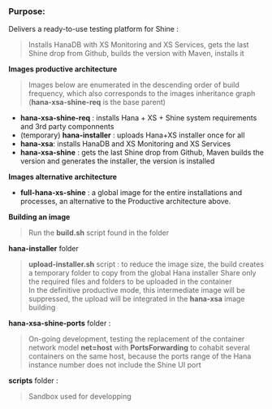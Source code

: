 ### Purpose:
Delivers a ready-to-use testing platform for Shine :  
> Installs HanaDB with XS Monitoring and XS Services, gets the last Shine drop from Github, builds the version with Maven, installs it

**Images productive architecture**  
> Images below are enumerated in the descending order of build frequency, which also  corresponds to the images inheritance graph (**hana-xsa-shine-req** is the base parent)
- **hana-xsa-shine-req** : installs Hana + XS + Shine system requirements and 3rd party componnents
- (temporary) **hana-installer** : uploads Hana+XS installer once for all
- **hana-xsa**: installs HanaDB and XS Monitoring and XS Services
- **hana-xsa-shine** : gets the last Shine drop from Github, Maven builds the version and generates the installer, the version is installed

**Images alternative architecture**  
- **full-hana-xs-shine** : a global image for the entire installations and processes, an alternative to the Productive architecture above.

**Building an image**  
> Run the **build.sh** script found in the folder  

**hana-installer** folder  
> **upload-installer.sh** script : to reduce the image size, the build creates a temporary folder to copy from the global Hana installer Share only the required files and folders to be uploaded in the container  
> In the definitive productive mode, this intermediate image will be suppressed, the upload will be integrated in the **hana-xsa** image building  

**hana-xsa-shine-ports** folder :  
> On-going development, testing the replacement of the container network model **net=host** with **PortsForwarding** to cohabit several containers on the same host, because the ports range of the Hana instance number does not include the Shine UI port  

**scripts** folder :  
> Sandbox used  for developping  

